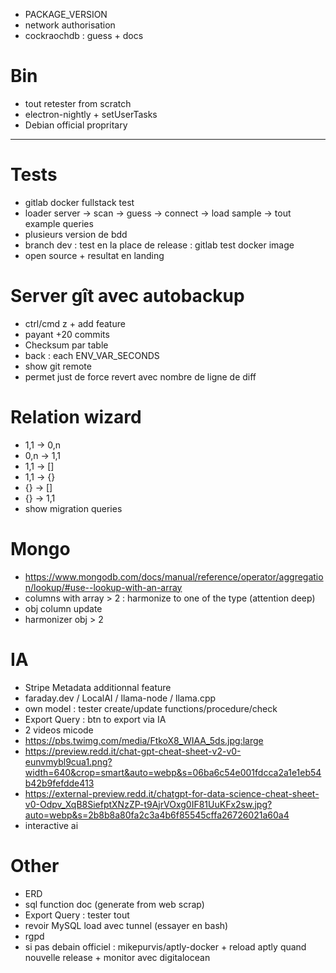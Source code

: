 - PACKAGE_VERSION
- network authorisation
- cockraochdb : guess + docs



# Bin
- tout retester from scratch
- electron-nightly + setUserTasks
- Debian official propritary

----------------------------------------------------------


# Tests
- gitlab docker fullstack test
- loader server -> scan -> guess -> connect -> load sample -> tout example queries
- plusieurs version de bdd
- branch dev : test en la place de release : gitlab test docker image
- open source + resultat en landing


# Server gît avec autobackup
- ctrl/cmd z + add feature
- payant +20 commits
- Checksum par table
- back : each ENV_VAR_SECONDS
- show git remote
- permet just de force revert avec nombre de ligne de diff


# Relation wizard
- 1,1 -> 0,n
- 0,n -> 1,1
- 1,1 -> []
- 1,1 -> {}
- {} -> []
- {} -> 1,1
- show migration queries


# Mongo
- https://www.mongodb.com/docs/manual/reference/operator/aggregation/lookup/#use--lookup-with-an-array
- columns with array > 2 : harmonize to one of the type (attention deep)
- obj column update
- harmonizer obj > 2


# IA
- Stripe Metadata additionnal feature
- faraday.dev / LocalAI / llama-node / llama.cpp
- own model : tester create/update functions/procedure/check
- Export Query : btn to export via IA
- 2 videos micode
- https://pbs.twimg.com/media/FtkoX8_WIAA_5ds.jpg:large
- https://preview.redd.it/chat-gpt-cheat-sheet-v2-v0-eunvmybl9cua1.png?width=640&crop=smart&auto=webp&s=06ba6c54e001fdcca2a1e1eb54b42b9fefdde413
- https://external-preview.redd.it/chatgpt-for-data-science-cheat-sheet-v0-Odpv_XqB8SiefptXNzZP-t9AjrVOxg0IF81UuKFx2sw.jpg?auto=webp&s=2b8b8a80fa2c3a4b6f85545cffa26726021a60a4
- interactive ai


# Other
- ERD
- sql function doc (generate from web scrap)
- Export Query : tester tout
- revoir MySQL load avec tunnel (essayer en bash)
- rgpd
- si pas debain officiel : mikepurvis/aptly-docker + reload aptly quand nouvelle release + monitor avec digitalocean
